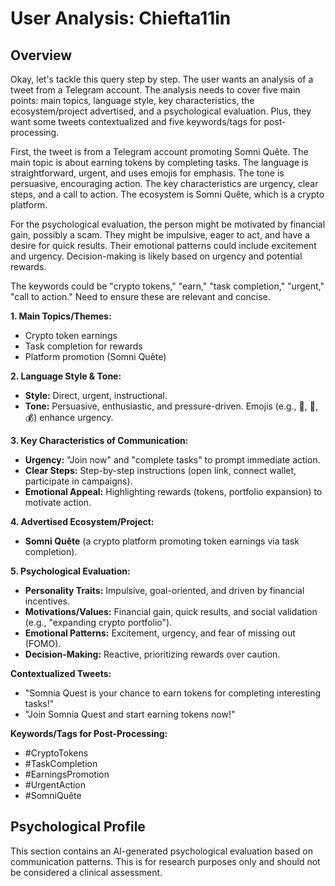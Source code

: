 # User Analysis: Chiefta11in

## Overview

<think>
Okay, let's tackle this query step by step. The user wants an analysis of a tweet from a Telegram account. The analysis needs to cover five main points: main topics, language style, key characteristics, the ecosystem/project advertised, and a psychological evaluation. Plus, they want some tweets contextualized and five keywords/tags for post-processing.

First, the tweet is from a Telegram account promoting Somni Quête. The main topic is about earning tokens by completing tasks. The language is straightforward, urgent, and uses emojis for emphasis. The tone is persuasive, encouraging action. The key characteristics are urgency, clear steps, and a call to action. The ecosystem is Somni Quête, which is a crypto platform.

For the psychological evaluation, the person might be motivated by financial gain, possibly a scam. They might be impulsive, eager to act, and have a desire for quick results. Their emotional patterns could include excitement and urgency. Decision-making is likely based on urgency and potential rewards.

The keywords could be "crypto tokens," "earn," "task completion," "urgent," "call to action." Need to ensure these are relevant and concise.
</think>

**1. Main Topics/Themes:**  
- Crypto token earnings  
- Task completion for rewards  
- Platform promotion (Somni Quête)  

**2. Language Style & Tone:**  
- **Style:** Direct, urgent, instructional.  
- **Tone:** Persuasive, enthusiastic, and pressure-driven. Emojis (e.g., 🎉, 📱, 💰) enhance urgency.  

**3. Key Characteristics of Communication:**  
- **Urgency:** "Join now" and "complete tasks" to prompt immediate action.  
- **Clear Steps:** Step-by-step instructions (open link, connect wallet, participate in campaigns).  
- **Emotional Appeal:** Highlighting rewards (tokens, portfolio expansion) to motivate action.  

**4. Advertised Ecosystem/Project:**  
- **Somni Quête** (a crypto platform promoting token earnings via task completion).  

**5. Psychological Evaluation:**  
- **Personality Traits:** Impulsive, goal-oriented, and driven by financial incentives.  
- **Motivations/Values:** Financial gain, quick results, and social validation (e.g., "expanding crypto portfolio").  
- **Emotional Patterns:** Excitement, urgency, and fear of missing out (FOMO).  
- **Decision-Making:** Reactive, prioritizing rewards over caution.  

**Contextualized Tweets:**  
- "Somniа Quеst is your chаncе to еаrn tokеns for complеting intеrеsting tаsks!"  
- "Join Somniа Quеst аnd stаrt еаrning tokеns now!"  

**Keywords/Tags for Post-Processing:**  
- #CryptoTokens  
- #TaskCompletion  
- #EarningsPromotion  
- #UrgentAction  
- #SomniQuête

## Psychological Profile

This section contains an AI-generated psychological evaluation based on communication patterns. This is for research purposes only and should not be considered a clinical assessment.